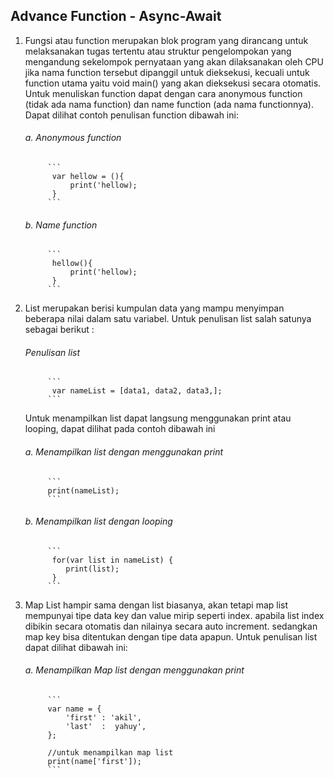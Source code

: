 

## Advance Function - Async-Await

1. Fungsi atau function merupakan blok program yang dirancang untuk melaksanakan tugas tertentu atau struktur pengelompokan yang 
   mengandung sekelompok pernyataan yang akan dilaksanakan oleh CPU jika nama function tersebut dipanggil untuk dieksekusi, kecuali untuk function utama yaitu void main() yang akan dieksekusi secara otomatis. Untuk menuliskan function dapat dengan cara anonymous function (tidak ada nama function) dan name function (ada nama functionnya). Dapat dilihat contoh penulisan function dibawah ini:

   ###### a. Anonymous function
            ``` 
             var hellow = (){
                 print('hellow);
             }
            ```                
   ###### b. Name function
            ``` 
             hellow(){
                 print('hellow);
             }
            ``` 

2. List merupakan berisi kumpulan data yang mampu menyimpan beberapa nilai dalam satu variabel. Untuk penulisan list salah satunya 
   sebagai  berikut :

   ###### Penulisan list
            ``` 
             var nameList = [data1, data2, data3,];
            ```                
   Untuk menampilkan list dapat langsung menggunakan print atau looping, dapat dilihat pada contoh dibawah ini 

   ###### a. Menampilkan list dengan menggunakan print
            ``` 
            print(nameList);
            ```
   ###### b. Menampilkan list dengan looping
            ``` 
             for(var list in nameList) {
                print(list);
             }
            ```
  
3. Map List hampir sama dengan list biasanya, akan tetapi map list mempunyai tipe data key dan value mirip seperti index. apabila list 
   index dibikin secara otomatis dan nilainya secara auto increment. sedangkan map key bisa ditentukan dengan tipe data apapun. Untuk penulisan list dapat dilihat dibawah ini:

    ###### a. Menampilkan Map list dengan menggunakan print
            ``` 
            var name = {
                'first' : 'akil',
                'last'  :  yahuy',
            };

            //untuk menampilkan map list
            print(name['first']);
            ```